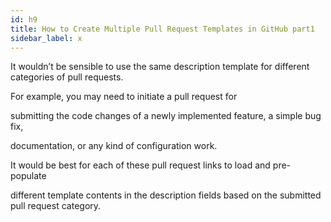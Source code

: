 ```yaml
---
id: h9
title: How to Create Multiple Pull Request Templates in GitHub part1
sidebar_label: x
---
```



It wouldn’t be sensible to use the same description template for different categories of pull requests.

For example, you may need to initiate a pull request for

submitting the code changes of a newly implemented feature, a simple bug fix,

documentation, or any kind of configuration work.


It would be best for each of these pull request links to load and pre-populate

different template contents in the description fields based on the submitted pull request category.